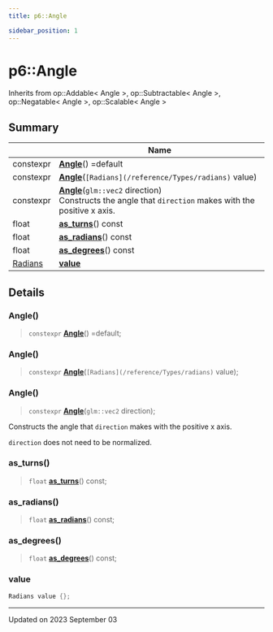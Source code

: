 ```yaml
---
title: p6::Angle

sidebar_position: 1
---
```


# p6::Angle





Inherits from op::Addable< Angle >, op::Subtractable< Angle >, op::Negatable< Angle >, op::Scalable< Angle >



## Summary

|                | Name           |
| -------------- | -------------- |
| constexpr | **[Angle](/reference/Types/angle#angle)**() =default |
| constexpr | **[Angle](/reference/Types/angle#angle)**(`[Radians](/reference/Types/radians)` value) |
| constexpr | **[Angle](/reference/Types/angle#angle)**(`glm::vec2` direction)<br/>Constructs the angle that `direction` makes with the positive x axis.  |
| float | **[as_turns](/reference/Types/angle#as_turns)**() const |
| float | **[as_radians](/reference/Types/angle#as_radians)**() const |
| float | **[as_degrees](/reference/Types/angle#as_degrees)**() const |
| [Radians](/reference/Types/radians) | **[value](/reference/Types/angle#value)**  |

## Details


### Angle()

> `constexpr` **[Angle](/reference/Types/angle#angle)**() =default;



### Angle()

> `constexpr` **[Angle](/reference/Types/angle#angle)**(`[Radians](/reference/Types/radians)` value);



### Angle()

> `constexpr` **[Angle](/reference/Types/angle#angle)**(`glm::vec2` direction);


Constructs the angle that `direction` makes with the positive x axis. 

`direction` does not need to be normalized. 


### as_turns()

> `float` **[as_turns](/reference/Types/angle#as_turns)**() const;



### as_radians()

> `float` **[as_radians](/reference/Types/angle#as_radians)**() const;



### as_degrees()

> `float` **[as_degrees](/reference/Types/angle#as_degrees)**() const;





### value

```cpp
Radians value {};
```


-------------------------------

Updated on 2023 September 03